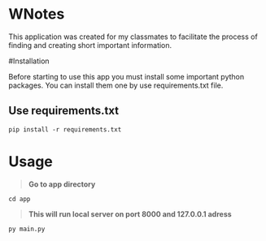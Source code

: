 # WNotes
This application was created for my classmates to facilitate the process of finding and creating short important information.

#Installation

Before starting to use this app you must install some important python packages. You can install them one by use requirements.txt file.

## Use requirements.txt

    pip install -r requirements.txt

# Usage
>**Go to app directory**

    cd app

> **This will run local server on port 8000 and 127.0.0.1 adress**

    py main.py

